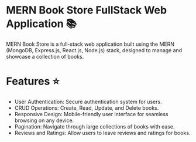 # MERN Book Store FullStack Web Application 📚
MERN Book Store is a full-stack web application built using the MERN (MongoDB, Express.js, React.js, Node.js) stack, designed to manage and showcase a collection of books.




# Features ⭐
* User Authentication: Secure authentication system for users.
* CRUD Operations: Create, Read, Update, and Delete books.
* Responsive Design: Mobile-friendly user interface for seamless browsing on any device.
* Pagination: Navigate through large collections of books with ease.
* Reviews and Ratings: Allow users to leave reviews and ratings for books.
